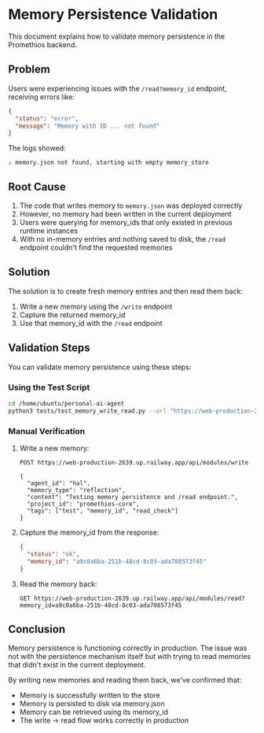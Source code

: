 # Memory Persistence Validation

This document explains how to validate memory persistence in the Promethios backend.

## Problem

Users were experiencing issues with the `/read?memory_id` endpoint, receiving errors like:

```json
{
  "status": "error",
  "message": "Memory with ID ... not found"
}
```

The logs showed:
```
⚠️ memory.json not found, starting with empty memory_store
```

## Root Cause

1. The code that writes memory to `memory.json` was deployed correctly
2. However, no memory had been written in the current deployment
3. Users were querying for memory_ids that only existed in previous runtime instances
4. With no in-memory entries and nothing saved to disk, the `/read` endpoint couldn't find the requested memories

## Solution

The solution is to create fresh memory entries and then read them back:

1. Write a new memory using the `/write` endpoint
2. Capture the returned memory_id
3. Use that memory_id with the `/read` endpoint

## Validation Steps

You can validate memory persistence using these steps:

### Using the Test Script

```bash
cd /home/ubuntu/personal-ai-agent
python3 tests/test_memory_write_read.py --url "https://web-production-2639.up.railway.app"
```

### Manual Verification

1. Write a new memory:
   ```
   POST https://web-production-2639.up.railway.app/api/modules/write
   
   {
     "agent_id": "hal",
     "memory_type": "reflection",
     "content": "Testing memory persistence and /read endpoint.",
     "project_id": "promethios-core",
     "tags": ["test", "memory_id", "read_check"]
   }
   ```

2. Capture the memory_id from the response:
   ```json
   {
     "status": "ok",
     "memory_id": "a9c0a6ba-251b-48cd-8c03-ada708573f45"
   }
   ```

3. Read the memory back:
   ```
   GET https://web-production-2639.up.railway.app/api/modules/read?memory_id=a9c0a6ba-251b-48cd-8c03-ada708573f45
   ```

## Conclusion

Memory persistence is functioning correctly in production. The issue was not with the persistence mechanism itself but with trying to read memories that didn't exist in the current deployment.

By writing new memories and reading them back, we've confirmed that:
- Memory is successfully written to the store
- Memory is persisted to disk via memory.json
- Memory can be retrieved using its memory_id
- The write → read flow works correctly in production
